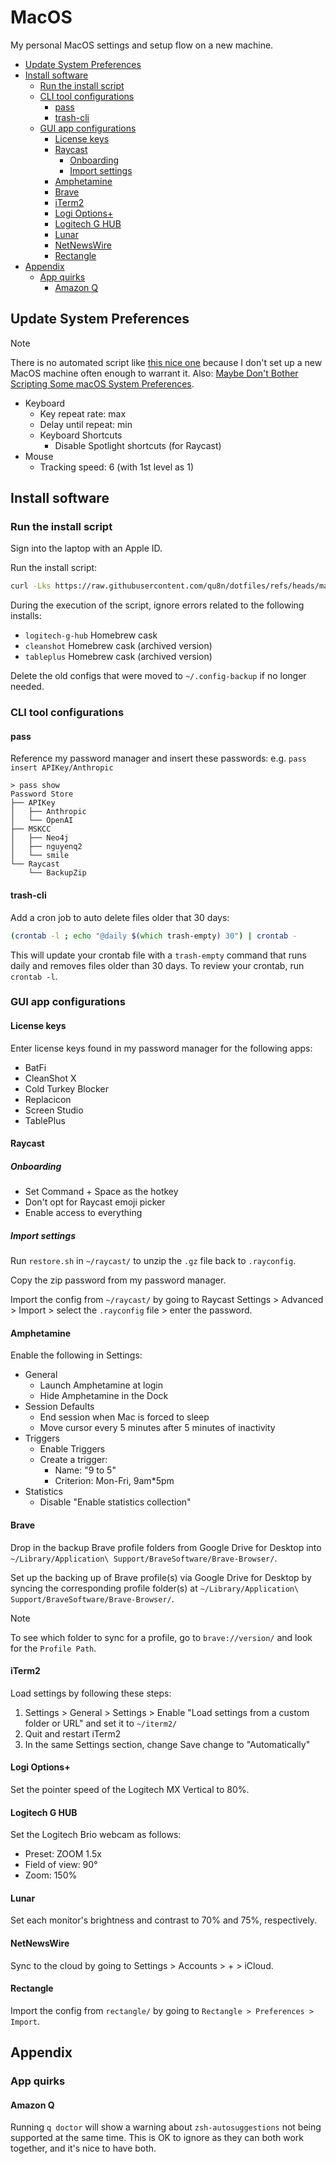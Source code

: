# MacOS

My personal MacOS settings and setup flow on a new machine.

<!-- mtoc-start -->

* [Update System Preferences](#update-system-preferences)
* [Install software](#install-software)
  * [Run the install script](#run-the-install-script)
  * [CLI tool configurations](#cli-tool-configurations)
    * [pass](#pass)
    * [trash-cli](#trash-cli)
  * [GUI app configurations](#gui-app-configurations)
    * [License keys](#license-keys)
    * [Raycast](#raycast)
      * [Onboarding](#onboarding)
      * [Import settings](#import-settings)
    * [Amphetamine](#amphetamine)
    * [Brave](#brave)
    * [iTerm2](#iterm2)
    * [Logi Options+](#logi-options)
    * [Logitech G HUB](#logitech-g-hub)
    * [Lunar](#lunar)
    * [NetNewsWire](#netnewswire)
    * [Rectangle](#rectangle)
* [Appendix](#appendix)
  * [App quirks](#app-quirks)
    * [Amazon Q](#amazon-q)

<!-- mtoc-end -->

## Update System Preferences

> [!NOTE]
> There is no automated script like [this nice one](https://github.com/mathiasbynens/dotfiles/blob/main/.macos)
> because I don't set up a new MacOS machine often enough to warrant it.
> Also: [Maybe Don't Bother Scripting Some macOS System Preferences](https://assert.cc/posts/maybe-dont-script-macos-prefs/).

* Keyboard
  * Key repeat rate: max
  * Delay until repeat: min
  * Keyboard Shortcuts
    * Disable Spotlight shortcuts (for Raycast)
* Mouse
  * Tracking speed: 6 (with 1st level as 1)

## Install software

### Run the install script

Sign into the laptop with an Apple ID.

Run the install script:

```zsh
curl -Lks https://raw.githubusercontent.com/qu8n/dotfiles/refs/heads/main/macos/install.sh | /bin/zsh
```

During the execution of the script, ignore errors related to the following installs:

* `logitech-g-hub` Homebrew cask
* `cleanshot` Homebrew cask (archived version)
* `tableplus` Homebrew cask (archived version)

Delete the old configs that were moved to `~/.config-backup` if no longer needed.

### CLI tool configurations

#### pass

Reference my password manager and insert these passwords:
e.g. `pass insert APIKey/Anthropic`

```console
> pass show
Password Store
├── APIKey
│   ├── Anthropic
│   └── OpenAI
├── MSKCC
│   ├── Neo4j
│   ├── nguyenq2
│   └── smile
└── Raycast
    └── BackupZip
```

#### trash-cli

Add a cron job to auto delete files older that 30 days:

```zsh
(crontab -l ; echo "@daily $(which trash-empty) 30") | crontab -
```

This will update your crontab file with a `trash-empty` command that runs daily
and removes files older than 30 days. To review your crontab, run `crontab -l`.

### GUI app configurations

#### License keys

Enter license keys found in my password manager for the following apps:

* BatFi
* CleanShot X
* Cold Turkey Blocker
* Replacicon
* Screen Studio
* TablePlus

#### Raycast

##### Onboarding

* Set Command + Space as the hotkey
* Don't opt for Raycast emoji picker
* Enable access to everything

##### Import settings

Run `restore.sh` in `~/raycast/` to unzip the `.gz` file back to `.rayconfig`.

Copy the zip password from my password manager.

Import the config from `~/raycast/` by going to Raycast
Settings > Advanced > Import > select the `.rayconfig` file > enter the password.

#### Amphetamine

Enable the following in Settings:

* General
  * Launch Amphetamine at login
  * Hide Amphetamine in the Dock
* Session Defaults
  * End session when Mac is forced to sleep
  * Move cursor every 5 minutes after 5 minutes of inactivity
* Triggers
  * Enable Triggers
  * Create a trigger:
    * Name: "9 to 5"
    * Criterion: Mon-Fri, 9am*5pm
* Statistics
  * Disable "Enable statistics collection"

#### Brave

Drop in the backup Brave profile folders from Google Drive for Desktop into
`~/Library/Application\ Support/BraveSoftware/Brave-Browser/`.

Set up the backing up of Brave profile(s) via Google Drive for Desktop by
syncing the corresponding profile folder(s) at `~/Library/Application\ Support/BraveSoftware/Brave-Browser/`.

> [!NOTE]
> To see which folder to sync for a profile, go to `brave://version/` and look
> for the `Profile Path`.

#### iTerm2

Load settings by following these steps:

1. Settings > General > Settings > Enable "Load settings from a custom folder
or URL" and set it to `~/iterm2/`
2. Quit and restart iTerm2
3. In the same Settings section, change Save change to "Automatically"

#### Logi Options+

Set the pointer speed of the Logitech MX Vertical to 80%.

#### Logitech G HUB

Set the Logitech Brio webcam as follows:

* Preset: ZOOM 1.5x
* Field of view: 90°
* Zoom: 150%

#### Lunar

Set each monitor's brightness and contrast to 70% and 75%, respectively.

#### NetNewsWire

Sync to the cloud by going to Settings > Accounts > + > iCloud.

#### Rectangle

Import the config from `rectangle/` by going to `Rectangle > Preferences > Import`.

## Appendix

### App quirks

#### Amazon Q

Running `q doctor` will show a warning about `zsh-autosuggestions` not being
supported at the same time. This is OK to ignore as they can both work together,
and it's nice to have both.
